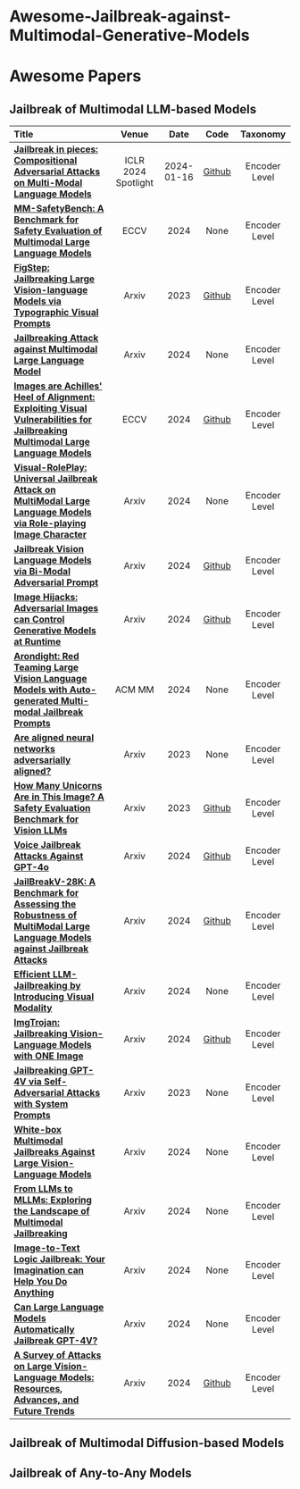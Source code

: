 # Awesome-Jailbreak-against-Multimodal-Generative-Models

# Awesome Papers

## Jailbreak of Multimodal LLM-based Models
|  Title  |   Venue  |   Date   |   Code   | Taxonomy |
|:--------|:--------:|:--------:|:--------:|:--------:|
|[**Jailbreak in pieces: Compositional Adversarial Attacks on Multi-Modal Language Models**](https://openreview.net/forum?id=plmBsXHxgR&trk=public_post_comment-text) | ICLR 2024 Spotlight | 2024-01-16 | [Github](https://github.com/erfanshayegani/Jailbreak-In-Pieces) | Encoder Level |
|[**MM-SafetyBench: A Benchmark for Safety Evaluation of Multimodal Large Language Models**](https://arxiv.org/abs/2311.09127) | ECCV | 2024 | None | Encoder Level |
|[**FigStep: Jailbreaking Large Vision-language Models via Typographic Visual Prompts**](https://arxiv.org/abs/2311.05608) | Arxiv | 2023 | [Github](https://github.com/ThuCCSLab/FigStep) | Encoder Level |
|[**Jailbreaking Attack against Multimodal Large Language Model**](https://arxiv.org/abs/2402.02309) | Arxiv | 2024 | None| Encoder Level |
|[**Images are Achilles' Heel of Alignment: Exploiting Visual Vulnerabilities for Jailbreaking Multimodal Large Language Models**](https://arxiv.org/abs/2403.09792) | ECCV | 2024 | [Github](https://github.com/RUCAIBox/HADES)| Encoder Level |
|[**Visual-RolePlay: Universal Jailbreak Attack on MultiModal Large Language Models via Role-playing Image Character**](https://arxiv.org/abs/2405.20773) | Arxiv | 2024 | None | Encoder Level |
|[**Jailbreak Vision Language Models via Bi-Modal Adversarial Prompt**](https://arxiv.org/abs/2406.04031) | Arxiv | 2024 | [Github](https://github.com/NY1024/BAP-Jailbreak-Vision-Language-Models-via-Bi-Modal-Adversarial-Prompt) | Encoder Level |
|[**Image Hijacks: Adversarial Images can Control Generative Models at Runtime**](https://arxiv.org/abs/2309.00236) | Arxiv | 2024 | [Github](https://github.com/euanong/image-hijacks) | Encoder Level |
|[**Arondight: Red Teaming Large Vision Language Models with Auto-generated Multi-modal Jailbreak Prompts**](https://arxiv.org/abs/2407.15050) | ACM MM | 2024 | None | Encoder Level |
|[**Are aligned neural networks adversarially aligned?**](https://arxiv.org/abs/2306.15447) | Arxiv | 2023 | None | Encoder Level |
|[**How Many Unicorns Are in This Image? A Safety Evaluation Benchmark for Vision LLMs**](https://arxiv.org/abs/2311.16101) | Arxiv | 2023 | [Github](https://github.com/UCSC-VLAA/vllm-safety-benchmark) | Encoder Level |
|[**Voice Jailbreak Attacks Against GPT-4o**](https://arxiv.org/abs/2405.19103) | Arxiv | 2024 | [Github](https://github.com/TrustAIRLab/VoiceJailbreakAttack) | Encoder Level |
|[**JailBreakV-28K: A Benchmark for Assessing the Robustness of MultiModal Large Language Models against Jailbreak Attacks**](https://arxiv.org/abs/2404.03027) | Arxiv | 2024 | [Github](https://eddyluo1232.github.io/JailBreakV28K/) | Encoder Level |
|[**Efficient LLM-Jailbreaking by Introducing Visual Modality**](https://arxiv.org/abs/2405.20015) | Arxiv | 2024 | None | Encoder Level |
|[**ImgTrojan: Jailbreaking Vision-Language Models with ONE Image**](https://arxiv.org/abs/2403.02910) | Arxiv | 2024 | [Github](https://github.com/xijia-tao/ImgTrojan) | Encoder Level |
|[**Jailbreaking GPT-4V via Self-Adversarial Attacks with System Prompts**](https://arxiv.org/abs/2311.09127) | Arxiv | 2023 | None | Encoder Level |
|[**White-box Multimodal Jailbreaks Against Large Vision-Language Models**](https://arxiv.org/abs/2405.17894) | Arxiv | 2024 | None | Encoder Level |
|[**From LLMs to MLLMs: Exploring the Landscape of Multimodal Jailbreaking**](https://arxiv.org/pdf/2406.14859v1) | Arxiv | 2024 | None | Encoder Level |
|[**Image-to-Text Logic Jailbreak: Your Imagination can Help You Do Anything**](https://arxiv.org/pdf/2407.02534) | Arxiv | 2024 | None | Encoder Level |
|[**Can Large Language Models Automatically Jailbreak GPT-4V?**](https://arxiv.org/pdf/2407.16686v2) | Arxiv | 2024 | None | Encoder Level |
|[**A Survey of Attacks on Large Vision-Language Models: Resources, Advances, and Future Trends**](https://arxiv.org/pdf/2407.07403) | Arxiv | 2024 | [Github](https://github.com/liudaizong/Awesome-LVLM-Attack) | Encoder Level |

## Jailbreak of Multimodal Diffusion-based Models


## Jailbreak of Any-to-Any Models
